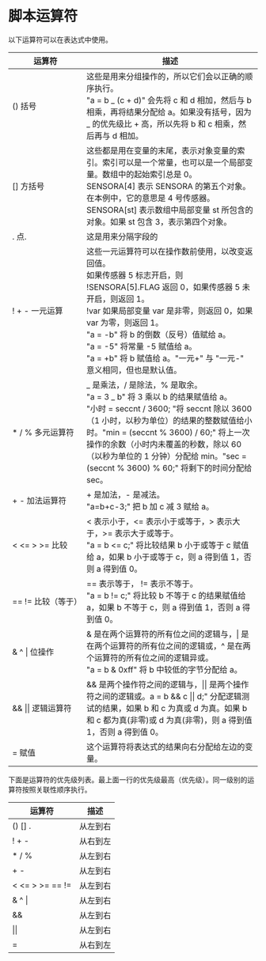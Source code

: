 # 脚本运算符

以下运算符可以在表达式中使用。

| 运算符                                  | 描述                                                                                                                                                                                                                                                                                                                                                               |
| --------------------------------------- | ------------------------------------------------------------------------------------------------------------------------------------------------------------------------------------------------------------------------------------------------------------------------------------------------------------------------------------------------------------------ |
| <div style="width: 100pt">() 括号</div> | 这些是用来分组操作的，所以它们会以正确的顺序执行。<br />"a = b _ (c + d)" 会先将 c 和 d 相加，然后与 b 相乘，再将结果分配给 a。如果没有括号，因为 _ 的优先级比 + 高，所以先将 b 和 c 相乘，然后再与 d 相加。                                                                                                                                                        |
| [] 方括号                               | 这些都是用在变量的末尾，表示对象变量的索引。索引可以是一个常量，也可以是一个局部变量。数组中的起始索引总是 0。<br />SENSORA[4] 表示 SENSORA 的第五个对象。在本例中，它的意思是 4 号传感器。<br />SENSORA[st] 表示数组中局部变量 st 所包含的对象。如果 st 包含 3，表示第四个对象。                                                                                    |
| . 点.                                   | 这是用来分隔字段的                                                                                                                                                                                                                                                                                                                                                 |
| ! + - 一元运算                          | 这些一元运算符可以在操作数前使用，以改变返回值。<br />如果传感器 5 标志开启，则 !SENSORA[5].FLAG 返回 0，如果传感器 5 未开启，则返回 1。<br />!var 如果局部变量 var 是非零，则返回 0，如果 var 为零，则返回 1。<br />"a = -b" 将 b 的倒数（反号）值赋给 a。<br />"a = -5" 将常量 -5 赋值给 a。<br />"a = +b" 将 b 赋值给 a。"一元+" 与 "一元-" 意义相同，但也是默认值。 |
| \* / % 多元运算符                       | _ 是乘法，/ 是除法，% 是取余。<br />"a = 3 _ b" 将 3 乘以 b 的结果赋值给 a。<br />"小时 = seccnt / 3600; "将 seccnt 除以 3600（1 小时，以秒为单位）的结果的整数赋值给小时。"min = (seccnt % 3600) / 60;" 将上一次操作的余数（小时内未覆盖的秒数，除以 60（以秒为单位的 1 分钟）分配给 min。"sec = (seccnt % 3600) % 60;" 将剩下的时间分配给 sec。                    |
| + - 加法运算符                          | + 是加法，- 是减法。<br />"a=b+c-3;" 把 b 加 c 减 3 赋给 a。                                                                                                                                                                                                                                                                                                        |
| < <= > >= 比较                          | < 表示小于，<= 表示小于或等于，> 表示大于，>= 表示大于或等于。<br />"a = b <= c;" 将比较结果 b 小于或等于 c 赋值给 a，如果 b 小于或等于 c，则 a 得到值 1，否则 a 得到值 0。                                                                                                                                                                                         |
| == != 比较（等于）                      | == 表示等于， != 表示不等于。<br />"a = b != c;" 将比较 b 不等于 c 的结果赋值给 a，如果 b 不等于 c，则 a 得到值 1，否则 a 得到值 0。                                                                                                                                                                                                                                |
| & ^ &#124; 位操作                       | & 是在两个运算符的所有位之间的逻辑与，&#124; 是在两个运算符的所有位之间的逻辑或，^ 是在两个运算符的所有位之间的逻辑异或。<br/> "a = b & 0xff" 将 b 中较低的字节分配给 a。                                                                                                                                                                                          |
| && &#124;&#124; 逻辑运算符              | && 是两个操作符之间的逻辑与，&#124;&#124; 是两个操作符之间的逻辑或。a = b && c &#124;&#124; d;" 分配逻辑测试的结果，如果 b 和 c 为真或 d 为真。如果 b 和 c 都为真(非零)或 d 为真(非零)，则 a 得到值 1，否则 a 得到值 0。                                                                                                                                           |
| = 赋值                                  | 这个运算符将表达式的结果向右分配给左边的变量。                                                                                                                                                                                                                                                                                                                     |

下面是运算符的优先级列表。最上面一行的优先级最高（优先级）。同一级别的运算符按照关联性顺序执行。

| 运算符          | 描述     |
| --------------- | -------- |
| () [] .         | 从左到右 |
| ! + -           | 从右到左 |
| \* / %          | 从左到右 |
| \+ -            | 从左到右 |
| < <= > >= == != | 从左到右 |
| & ^ &#124;      | 从左到右 |
| &&              | 从左到右 |
| &#124;&#124;    | 从左到右 |
| =               | 从右到左 |
